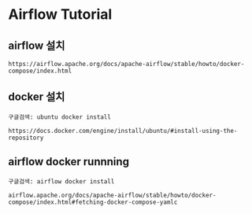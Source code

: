 # Airflow Tutorial

## airflow 설치
```
https://airflow.apache.org/docs/apache-airflow/stable/howto/docker-compose/index.html
```

## docker 설치
```
구글검색: ubuntu docker install

https://docs.docker.com/engine/install/ubuntu/#install-using-the-repository
```

## airflow docker runnning
```
구글검색: airflow docker install

airflow.apache.org/docs/apache-airflow/stable/howto/docker-compose/index.html#fetching-docker-compose-yamlc
```